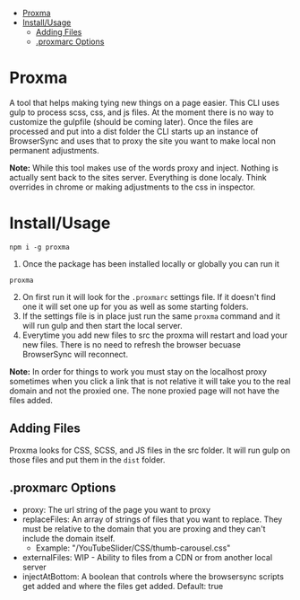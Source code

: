 -   [Proxma](#proxma)
-   [Install/Usage](#installusage)
    -   [Adding Files](#adding-files)
    -   [.proxmarc Options](#proxmarc-options)

# Proxma

A tool that helps making tying new things on a page easier. This CLI uses gulp to process scss, css,
and js files. At the moment there is no way to customize the gulpfile (should be coming later). Once
the files are processed and put into a dist folder the CLI starts up an instance of BrowserSync and
uses that to proxy the site you want to make local non permanent adjustments.

**Note:** While this tool makes use of the words proxy and inject. Nothing is actually sent back to
the sites server. Everything is done localy. Think overrides in chrome or making adjustments to the
css in inspector.

# Install/Usage

```
npm i -g proxma
```

1. Once the package has been installed locally or globally you can run it
```
proxma
```
2. On first run it will look for the `.proxmarc` settings file. If it doesn't find one it will set
   one up for you as well as some starting folders.
3. If the settings file is in place just run the same `proxma` command and it will run gulp and then
   start the local server.
4. Everytime you add new files to src the proxma will restart and load your new files. There is no
   need to refresh the browser becuase BrowserSync will reconnect.

**Note:** In order for things to work you must stay on the localhost proxy sometimes when you click
a link that is not relative it will take you to the real domain and not the proxied one. The none
proxied page will not have the files added.

## Adding Files

Proxma looks for CSS, SCSS, and JS files in the src folder. It will run gulp on those files and put
them in the `dist` folder.

## .proxmarc Options

-   proxy: The url string of the page you want to proxy
-   replaceFiles: An array of strings of files that you want to replace. They must be relative to
    the domain that you are proxing and they can't include the domain itself.
    -   Example: "/YouTubeSlider/CSS/thumb-carousel.css"
-   externalFiles: WIP - Ability to files from a CDN or from another local server
-   injectAtBottom: A boolean that controls where the browsersync scripts get added and where the
    files get added. Default: true
